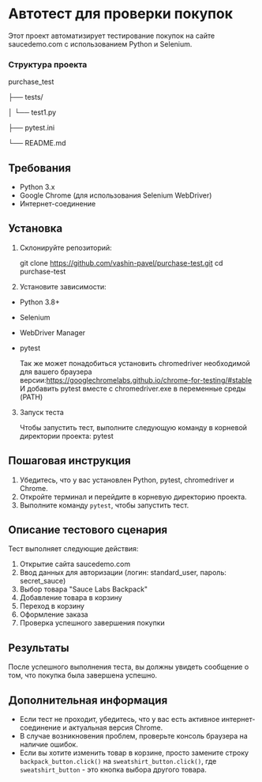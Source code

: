 # Автотест для проверки покупок
Этот проект автоматизирует тестирование покупок на сайте saucedemo.com с использованием Python и Selenium.

### Структура проекта
purchase_test

├── tests/

│   └── test1.py

├── pytest.ini

└── README.md


## Требования

- Python 3.x
- Google Chrome (для использования Selenium WebDriver)
- Интернет-соединение

## Установка

1. Склонируйте репозиторий:
    
    git clone https://github.com/vashin-pavel/purchase-test.git cd purchase-test

2. Установите зависимости:
- Python 3.8+
- Selenium
- WebDriver Manager
- pytest

    Так же может понадобиться установить chromedriver необходимой для вашего браузера версии:https://googlechromelabs.github.io/chrome-for-testing/#stable
    И добавить pytest вместе с chromedriver.exe в переменные среды (PATH)
3.  Запуск теста

    Чтобы запустить тест, выполните следующую команду в корневой директории проекта: pytest
## Пошаговая инструкция

1. Убедитесь, что у вас установлен Python, pytest, chromedriver и Chrome.
2. Откройте терминал и перейдите в корневую директорию проекта.
3. Выполните команду `pytest`, чтобы запустить тест.

## Описание тестового сценария

Тест выполняет следующие действия:
1. Открытие сайта saucedemo.com
2. Ввод данных для авторизации (логин: standard_user, пароль: secret_sauce)
3. Выбор товара "Sauce Labs Backpack"
4. Добавление товара в корзину
5. Переход в корзину
6. Оформление заказа
7. Проверка успешного завершения покупки

## Результаты

После успешного выполнения теста, вы должны увидеть сообщение о том, что покупка была завершена успешно.

## Дополнительная информация

- Если тест не проходит, убедитесь, что у вас есть активное интернет-соединение и актуальная версия Chrome.
- В случае возникновения проблем, проверьте консоль браузера на наличие ошибок.
- Если вы хотите изменить товар в корзине, просто замените строку `backpack_button.click()` на `sweatshirt_button.click()`, где `sweatshirt_button` - это кнопка выбора другого товара.

